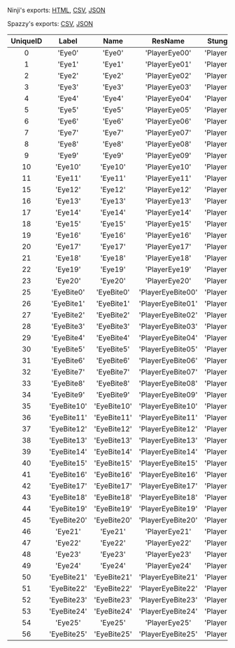 Ninji's exports: [HTML](https://wuffs.org/acnh/bcsv_150/html/CharaMakeEyeTypeParam.html), [CSV](https://wuffs.org/acnh/bcsv_150/csv/CharaMakeEyeTypeParam.csv), [JSON](https://wuffs.org/acnh/bcsv_150/json/CharaMakeEyeTypeParam.json)

Spazzy's exports: [CSV](https://github.com/McSpazzy/acnh-csv/blob/master/CharaMakeEyeTypeParam.csv), [JSON](https://github.com/McSpazzy/acnh-json/blob/master/CharaMakeEyeTypeParam.json)

| UniqueID | Label | Name | ResName | StungResName |
|:--:|:--:|:--:|:--:|:--:|
| 0 | 'Eye0' | 'Eye0' | 'PlayerEye00' | 'PlayerEyeBite00' | 
| 1 | 'Eye1' | 'Eye1' | 'PlayerEye01' | 'PlayerEyeBite01' | 
| 2 | 'Eye2' | 'Eye2' | 'PlayerEye02' | 'PlayerEyeBite02' | 
| 3 | 'Eye3' | 'Eye3' | 'PlayerEye03' | 'PlayerEyeBite03' | 
| 4 | 'Eye4' | 'Eye4' | 'PlayerEye04' | 'PlayerEyeBite04' | 
| 5 | 'Eye5' | 'Eye5' | 'PlayerEye05' | 'PlayerEyeBite05' | 
| 6 | 'Eye6' | 'Eye6' | 'PlayerEye06' | 'PlayerEyeBite06' | 
| 7 | 'Eye7' | 'Eye7' | 'PlayerEye07' | 'PlayerEyeBite07' | 
| 8 | 'Eye8' | 'Eye8' | 'PlayerEye08' | 'PlayerEyeBite08' | 
| 9 | 'Eye9' | 'Eye9' | 'PlayerEye09' | 'PlayerEyeBite09' | 
| 10 | 'Eye10' | 'Eye10' | 'PlayerEye10' | 'PlayerEyeBite10' | 
| 11 | 'Eye11' | 'Eye11' | 'PlayerEye11' | 'PlayerEyeBite11' | 
| 15 | 'Eye12' | 'Eye12' | 'PlayerEye12' | 'PlayerEyeBite12' | 
| 16 | 'Eye13' | 'Eye13' | 'PlayerEye13' | 'PlayerEyeBite13' | 
| 17 | 'Eye14' | 'Eye14' | 'PlayerEye14' | 'PlayerEyeBite14' | 
| 18 | 'Eye15' | 'Eye15' | 'PlayerEye15' | 'PlayerEyeBite15' | 
| 19 | 'Eye16' | 'Eye16' | 'PlayerEye16' | 'PlayerEyeBite16' | 
| 20 | 'Eye17' | 'Eye17' | 'PlayerEye17' | 'PlayerEyeBite17' | 
| 21 | 'Eye18' | 'Eye18' | 'PlayerEye18' | 'PlayerEyeBite18' | 
| 22 | 'Eye19' | 'Eye19' | 'PlayerEye19' | 'PlayerEyeBite19' | 
| 23 | 'Eye20' | 'Eye20' | 'PlayerEye20' | 'PlayerEyeBite20' | 
| 25 | 'EyeBite0' | 'EyeBite0' | 'PlayerEyeBite00' | 'PlayerEyeBite00' | 
| 26 | 'EyeBite1' | 'EyeBite1' | 'PlayerEyeBite01' | 'PlayerEyeBite01' | 
| 27 | 'EyeBite2' | 'EyeBite2' | 'PlayerEyeBite02' | 'PlayerEyeBite02' | 
| 28 | 'EyeBite3' | 'EyeBite3' | 'PlayerEyeBite03' | 'PlayerEyeBite03' | 
| 29 | 'EyeBite4' | 'EyeBite4' | 'PlayerEyeBite04' | 'PlayerEyeBite04' | 
| 30 | 'EyeBite5' | 'EyeBite5' | 'PlayerEyeBite05' | 'PlayerEyeBite05' | 
| 31 | 'EyeBite6' | 'EyeBite6' | 'PlayerEyeBite06' | 'PlayerEyeBite06' | 
| 32 | 'EyeBite7' | 'EyeBite7' | 'PlayerEyeBite07' | 'PlayerEyeBite07' | 
| 33 | 'EyeBite8' | 'EyeBite8' | 'PlayerEyeBite08' | 'PlayerEyeBite08' | 
| 34 | 'EyeBite9' | 'EyeBite9' | 'PlayerEyeBite09' | 'PlayerEyeBite09' | 
| 35 | 'EyeBite10' | 'EyeBite10' | 'PlayerEyeBite10' | 'PlayerEyeBite10' | 
| 36 | 'EyeBite11' | 'EyeBite11' | 'PlayerEyeBite11' | 'PlayerEyeBite11' | 
| 37 | 'EyeBite12' | 'EyeBite12' | 'PlayerEyeBite12' | 'PlayerEyeBite12' | 
| 38 | 'EyeBite13' | 'EyeBite13' | 'PlayerEyeBite13' | 'PlayerEyeBite13' | 
| 39 | 'EyeBite14' | 'EyeBite14' | 'PlayerEyeBite14' | 'PlayerEyeBite14' | 
| 40 | 'EyeBite15' | 'EyeBite15' | 'PlayerEyeBite15' | 'PlayerEyeBite15' | 
| 41 | 'EyeBite16' | 'EyeBite16' | 'PlayerEyeBite16' | 'PlayerEyeBite16' | 
| 42 | 'EyeBite17' | 'EyeBite17' | 'PlayerEyeBite17' | 'PlayerEyeBite17' | 
| 43 | 'EyeBite18' | 'EyeBite18' | 'PlayerEyeBite18' | 'PlayerEyeBite18' | 
| 44 | 'EyeBite19' | 'EyeBite19' | 'PlayerEyeBite19' | 'PlayerEyeBite19' | 
| 45 | 'EyeBite20' | 'EyeBite20' | 'PlayerEyeBite20' | 'PlayerEyeBite20' | 
| 46 | 'Eye21' | 'Eye21' | 'PlayerEye21' | 'PlayerEyeBite21' | 
| 47 | 'Eye22' | 'Eye22' | 'PlayerEye22' | 'PlayerEyeBite22' | 
| 48 | 'Eye23' | 'Eye23' | 'PlayerEye23' | 'PlayerEyeBite23' | 
| 49 | 'Eye24' | 'Eye24' | 'PlayerEye24' | 'PlayerEyeBite24' | 
| 50 | 'EyeBite21' | 'EyeBite21' | 'PlayerEyeBite21' | 'PlayerEyeBite21' | 
| 51 | 'EyeBite22' | 'EyeBite22' | 'PlayerEyeBite22' | 'PlayerEyeBite22' | 
| 52 | 'EyeBite23' | 'EyeBite23' | 'PlayerEyeBite23' | 'PlayerEyeBite23' | 
| 53 | 'EyeBite24' | 'EyeBite24' | 'PlayerEyeBite24' | 'PlayerEyeBite24' | 
| 54 | 'Eye25' | 'Eye25' | 'PlayerEye25' | 'PlayerEyeBite25' | 
| 56 | 'EyeBite25' | 'EyeBite25' | 'PlayerEyeBite25' | 'PlayerEyeBite25' | 
